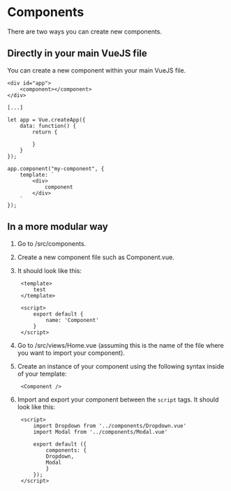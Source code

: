 # Components

There are two ways you can create new components.

## Directly in your main VueJS file

You can create a new component within your main VueJS file.

    <div id="app">
        <component></component>
    </div>

    [...]

    let app = Vue.createApp({
        data: function() {
            return {

            }
        }
    });

    app.component("my-component", {
        template: `
            <div>
                component
            </div>
        `
    });

## In a more modular way

1. Go to /src/components.
1. Create a new component file such as Component.vue.
1. It should look like this:

        <template>
            test
        </template>

        <script>
            export default {
                name: 'Component'
            }
        </script>
        
1. Go to /src/views/Home.vue (assuming this is the name of the file where you want to import your component).
1. Create an instance of your component using the following syntax inside of your template:

        <Component />

1. Import and export your component between the <code>script</code> tags. It should look like this:

        <script>
            import Dropdown from '../components/Dropdown.vue'
            import Modal from '../components/Modal.vue'

            export default ({
                components: {
                Dropdown,
                Modal
                }
            });
        </script>